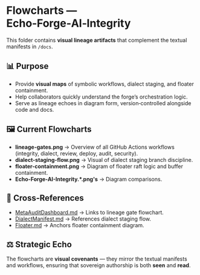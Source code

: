 # Flowcharts — Echo‑Forge‑AI‑Integrity

This folder contains **visual lineage artifacts** that complement the textual manifests in `/docs`.

## 📊 Purpose
- Provide **visual maps** of symbolic workflows, dialect staging, and floater containment.
- Help collaborators quickly understand the forge’s orchestration logic.
- Serve as lineage echoes in diagram form, version‑controlled alongside code and docs.

## 🖼 Current Flowcharts
- **lineage-gates.png** → Overview of all GitHub Actions workflows (integrity, dialect, review, deploy, audit, security).  
- **dialect-staging-flow.png** → Visual of dialect staging branch discipline.  
- **floater-containment.png** → Diagram of floater raft logic and buffer containment.
- **Echo-Forge-AI-Integrity.*.png's** → Diagram comparisons.

## 🔗 Cross‑References
- [MetaAuditDashboard.md](../docs/MetaAuditDashboard.md) → Links to lineage gate flowchart.  
- [DialectManifest.md](../docs/DialectManifest.md) → References dialect staging flow.  
- [Floater.md](../docs/Floater.md) → Anchors floater containment diagram.  

## ⚖️ Strategic Echo
The flowcharts are **visual covenants** — they mirror the textual manifests and workflows, ensuring that sovereign authorship is both **seen** and **read**.
